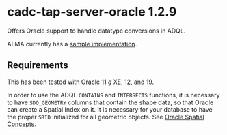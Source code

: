# cadc-tap-server-oracle 1.2.9

Offers Oracle support to handle datatype conversions in ADQL.

ALMA currently has a [sample implementation](https://github.com/opencadc/alma/tree/master/tap).

## Requirements

This has been tested with Oracle 11 _g_ XE, 12, and 19.

In order to use the ADQL `CONTAINS` and `INTERSECTS` functions, it is necessary to have `SDO_GEOMETRY` columns that 
contain the shape data, so that Oracle can create a Spatial Index on it.  It is necessary for your database to have
the proper `SRID` initialized for all geometric objects.  See [Oracle Spatial Concepts](https://docs.oracle.com/en/database/oracle/oracle-database/19/spatl/spatial-concepts.html).
